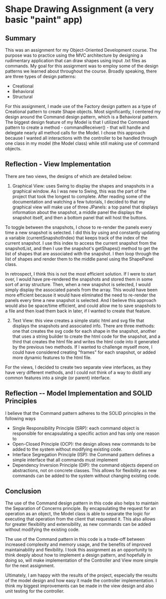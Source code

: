 # Shape Drawing Assignment (a very basic "paint" app)

## Summary
This was an assignment for my Object-Oriented Development course. The purpose was to practice using the MVC architecture by designing a rudimentary application that can draw shapes using input .txt files as commands. 
My goal for this assignment was to employ some of the design patterns we learned about throughout the course. Broadly speaking, there are three types of design patterns:

* Creational
* Behavioral
* Structural

For this assignment, I made use of the Factory design pattern as a type of Creational pattern to create Shape objects. Most significantly, I centered my design around the Command design pattern, which is a Behavioral pattern. The biggest design feature of my Model is that I utilized the Command pattern to create a method - commandReceiver() - that will handle and delegate nearly all method calls for the Model. I chose this approach because I wanted all interactions with the controller to be handled through one class in my model (the Model class) while still making use of command objects. 

## Reflection - View Implementation 
There are two views,
the designs of which are detailed below:
1. Graphical View: uses Swing to display the shapes and snapshots in a graphical window. As I was new to Swing, this was
the part of the project that took the longest to complete. After reading some of the documentation and watching a few
tutorials, I decided to that my graphical view will make use of three JPanels: a top panel that displays information
about the snapshot, a middle panel the displays the snapshot itself, and then a bottom panel that will host the buttons.

To toggle between the snapshots, I chose to re-render the panels every time a new snapshot is selected. I did this by
using and constantly updating a variable (currentSnapshotIndex) that keeps track of the index of the current snapshot.
I use this index to access the current snapshot from the snapshotList, and then I use the snapshot's getShapes() method
to get the list of shapes that are associated with the snapshot. I then loop through the list of shapes and render them
to the middle panel using the ShapePanel class.

In retrospect, I think this is not the most efficient solution. If I were to start over, I would have pre-rendered the
snapshots and stored them in some sort of array structure. Then, when a new snapshot is selected, I would simply display
 the associated panels from the array. This would have been more efficient because it would have eliminated the need to
re-render the panels every time a new snapshot is selected. And I believe this approach would also be space/time
efficient, and could allow me to save snapshots to a file and then load them back in later, if I wanted to create
that feature.

2. Text View: this view creates a simple static html and svg file that displays the snapshots and associated info. There
are three methods: one that creates the svg code for each shape in the snapshot, another that uses a string builder to
create the html code for the snapshot, and a third that creates the html file and writes the html code into it generated
by the previous two methods. If I wanted to challenge myself more, I could have considered creating "frames" for each
snapshot, or added more dynamic features to the html file.

For the views, I decided to create two separate view interfaces, as they have very different methods, and I could not
think of a way to distill any common features into a single (or parent) interface.

## Reflection -- Model Implementation and SOLID Principles 
I believe that the Command pattern adheres to the SOLID principles in the following ways

* Single Responsibility Principle (SRP): each command object is responsible for encapsulating a specific action and has only one reason to 
* Open-Closed Principle (OCP): the design allows new commands to be added to the system without modifying existing code.
* Interface Segregation Principle (ISP): the Command pattern defines a simple interface that all commands must implement
* Dependency Inversion Principle (DIP): the command objects depend on abstractions, not on concrete classes. This allows for flexibility as new commands can be added to the system without changing existing code.

## Conclusion 
The use of the Command design pattern in this code also helps to maintain the Separation of Concerns principle. By encapsulating the request for an operation as an object, the Model class is able to separate the logic for executing that operation from the client that requested it. This also allows for greater flexibility and extensibility, as new commands can be added without modifying the existing code.

The use of the Command pattern in this code is a trade-off between increased complexity and memory usage, and the benefits of improved maintainability and flexibility. I took this assignment as an opportunity to think deeply about how to implement a design pattern, and hopefully in doing so, will make implementation of the Controller and View more simple for the next assignment.

Ultimately, I am happy with the results of the project, especially the results of the model design and how easy it
made the controller implementation. I think my biggest improvements can be made in the view design and also unit testing
for the controller.
